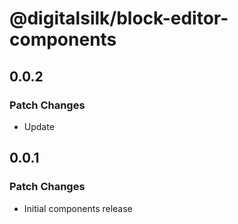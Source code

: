 # @digitalsilk/block-editor-components

## 0.0.2

### Patch Changes

- Update

## 0.0.1

### Patch Changes

- Initial components release
